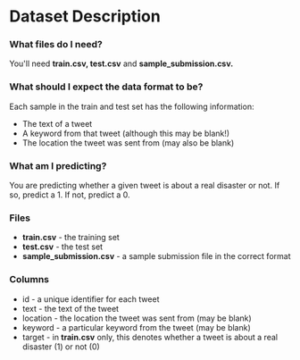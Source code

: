 # Dataset Description

### What files do I need?
You'll need **train.csv, test.csv** and **sample_submission.csv.**

### What should I expect the data format to be?
Each sample in the train and test set has the following information:

- The text of a tweet
- A keyword from that tweet (although this may be blank!)
- The location the tweet was sent from (may also be blank)

### What am I predicting?
You are predicting whether a given tweet is about a real disaster or not. If so, predict a 1. If not, predict a 0.

### Files
- **train.csv** - the training set
- **test.csv** - the test set
- **sample_submission.csv** - a sample submission file in the correct format


### Columns
- id - a unique identifier for each tweet
- text - the text of the tweet
- location - the location the tweet was sent from (may be blank)
- keyword - a particular keyword from the tweet (may be blank)
- target - in **train.csv** only, this denotes whether a tweet is about a real disaster (1) or not (0)
